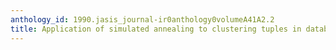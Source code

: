 ```yaml
---
anthology_id: 1990.jasis_journal-ir0anthology0volumeA41A2.2
title: Application of simulated annealing to clustering tuples in databases
---
```

